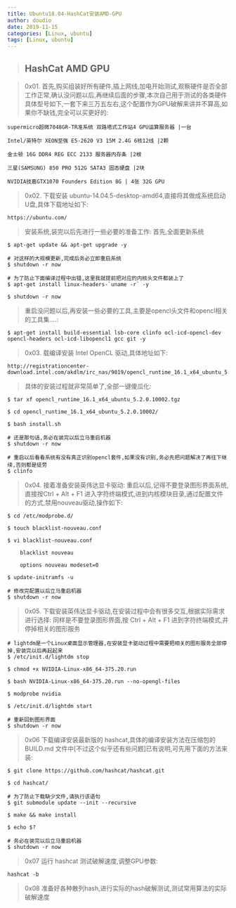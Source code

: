 ```yaml
---
title: Ubuntu18.04-HashCat安装AMD-GPU
author: doudio
date: 2019-11-15
categories: [Linux, ubuntu]
tags: [Linux, ubuntu]
---
```


> ## HashCat AMD GPU

> 0x01. 首先,购买组装好所有硬件,插上网线,加电开始测试,观察硬件是否全部工作正常,确认没问题以后,再继续后面的步骤,本次自己用于测试的各类硬件具体型号如下,一套下来三万五左右,这个配置作为GPU破解来讲并不算高,如果你不缺钱,完全可以买更好的:

```shell
supermicro超微7048GR-TR准系统 双路塔式工作站4 GPU运算服务器 |一台

Intel/英特尔 XEON至强 E5-2620 V3 15M 2.4G 6核12线 |2颗

金士顿 16G DDR4 REG ECC 2133 服务器内存条 |2根

三星(SAMSUNG) 850 PRO 512G SATA3 固态硬盘 |2块

NVIDIA技嘉GTX1070 Founders Edition 8G | 4张 32G GPU
```

> 0x02. 下载安装 ubuntu-14.04.5-desktop-amd64,直接将其做成系统启动U盘,具体下载地址如下:

```http
https://ubuntu.com/
```

> 安装系统,装完以后先进行一些必要的准备工作: 首先,全面更新系统

```shell
$ apt-get update && apt-get upgrade -y

# 对这样的大规模更新,完成后务必立即重启系统
$ shutdown -r now 

# 为了防止下面编译过程中出错,这里我就提前把对应的内核头文件都装上了
$ apt-get install linux-headers-`uname -r` -y 

$ shutdown -r now
```

> 重启没问题以后,再安装一些必要的工具,主要是opencl头文件和opencl相关的工具集….:

```shell
$ apt-get install build-essential lsb-core clinfo ocl-icd-opencl-dev opencl-headers ocl-icd-libopencl1 gcc git -y
```

> 0x03. 载编译安装 Intel OpenCL 驱动,具体地址如下:

```url
http://registrationcenter-download.intel.com/akdlm/irc_nas/9019/opencl_runtime_16.1_x64_ubuntu_5.2.0.10002.tgz
```

> 具体的安装过程就非常简单了,全部一键傻瓜化:

```shell
$ tar xf opencl_runtime_16.1_x64_ubuntu_5.2.0.10002.tgz

$ cd opencl_runtime_16.1_x64_ubuntu_5.2.0.10002/

$ bash install.sh

# 还是那句话,务必在装完以后立马重启机器
$ shutdown -r now

# 重启以后看看系统有没有真正识别opencl套件,如果没有识别,务必先把问题解决了再往下继续,否则都是徒劳
$ clinfo
```

> 0x04. 接着准备安装英伟达显卡驱动: 重启以后,记得不要登录图形界面系统,直接按Ctrl + Alt + F1 进入字符终端模式,进到内核模块目录,通过配置文件的方式,禁用nouveau驱动,操作如下:

```shell
$ cd /etc/modprobe.d/

$ touch blacklist-nouveau.conf

$ vi blacklist-nouveau.conf

    blacklist nouveau

    options nouveau modeset=0

$ update-initramfs -u

# 修改完配置以后立马重启机器
$ shutdown -r now
```

> 0x05. 下载安装英伟达显卡驱动,在安装过程中会有很多交互,根据实际需求进行选择: 同样是不要登录图形界面,按 Ctrl + Alt + F1 进到字符终端模式,并停掉相关的图形服务

```shell
# lightdm是一个Linux桌面显示管理器,在安装显卡驱动过程中需要把相关的图形服务全部停掉,安装完以后再起起来
$ /etc/init.d/lightdm stop

$ chmod +x NVIDIA-Linux-x86_64-375.20.run

$ bash NVIDIA-Linux-x86_64-375.20.run --no-opengl-files

$ modprobe nvidia

$ /etc/init.d/lightdm start

# 重新回到图形界面
$ shutdown -r now
```

> 0x06 下载编译安装最新版的 hashcat,具体的编译安装方法在压缩包的 BUILD.md 文件中[不过这个似乎还有些问题]已有说明,可先用下面的方法来装:

```shell
$ git clone https://github.com/hashcat/hashcat.git

$ cd hashcat/

# 为了防止下载缺少文件,请执行该语句
$ git submodule update --init --recursive

$ make && make install

$ echo $?

# 务必在装完以后立马重启机器
$ shutdown -r now
```

> 0x07 运行 hashcat 测试破解速度,调整GPU参数:

```shell
hashcat -b
```

> 0x08 准备好各种散列hash,进行实际的hash破解测试,测试常用算法的实际破解速度